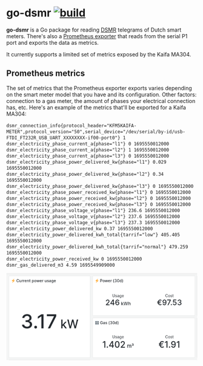 # go-dsmr [![build](https://github.com/alexbakker/go-dsmr/actions/workflows/build.yml/badge.svg)](https://github.com/alexbakker/go-dsmr/actions/workflows/build.yml)

__go-dsmr__ is a Go package for reading
[DSMR](https://www.netbeheernederland.nl/_upload/Files/Slimme_meter_15_a727fce1f1.pdf)
telegrams of Dutch smart meters. There's also a [Prometheus
exporter](cmd/dsmr-exporter) that reads from the serial P1 port and exports the
data as metrics.

It currently supports a limited set of metrics exposed by the Kaifa MA304.

## Prometheus metrics

The set of metrics that the Prometheus exporter exports varies depending on the
smart meter model that you have and its configuration. Other factors: connection
to a gas meter, the amount of phases your electrical connection has, etc. Here's
an example of the metrics that'll be exported for a Kaifa MA304:

```
dsmr_connection_info{protocol_header="KFM5KAIFA-METER",protocol_version="50",serial_device="/dev/serial/by-id/usb-FTDI_FT232R_USB_UART_XXXXXXXX-if00-port0"} 1
dsmr_electricity_phase_current_a{phase="l1"} 0 1695550012000
dsmr_electricity_phase_current_a{phase="l2"} 1 1695550012000
dsmr_electricity_phase_current_a{phase="l3"} 0 1695550012000
dsmr_electricity_phase_power_delivered_kw{phase="l1"} 0.029 1695550012000
dsmr_electricity_phase_power_delivered_kw{phase="l2"} 0.34 1695550012000
dsmr_electricity_phase_power_delivered_kw{phase="l3"} 0 1695550012000
dsmr_electricity_phase_power_received_kw{phase="l1"} 0 1695550012000
dsmr_electricity_phase_power_received_kw{phase="l2"} 0 1695550012000
dsmr_electricity_phase_power_received_kw{phase="l3"} 0 1695550012000
dsmr_electricity_phase_voltage_v{phase="l1"} 236.6 1695550012000
dsmr_electricity_phase_voltage_v{phase="l2"} 237.6 1695550012000
dsmr_electricity_phase_voltage_v{phase="l3"} 237.3 1695550012000
dsmr_electricity_power_delivered_kw 0.37 1695550012000
dsmr_electricity_power_delivered_kwh_total{tarrif="low"} 405.405 1695550012000
dsmr_electricity_power_delivered_kwh_total{tarrif="normal"} 479.259 1695550012000
dsmr_electricity_power_received_kw 0 1695550012000
dsmr_gas_delivered_m3 4.59 1695549909000
```

![Example Grafana dashboard](grafana.png)
